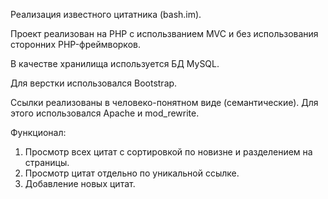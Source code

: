 Реализация известного цитатника (bash.im).

Проект реализован на PHP с использванием MVC и без использования сторонних PHP-фреймворков.

В качестве хранилища используется БД MySQL.

Для верстки использовался Bootstrap.

Ссылки реализованы в человеко-понятном виде (семантические). Для этого использовался Apache и mod_rewrite.

Функционал:
1. Просмотр всех цитат с сортировкой по новизне и разделением на страницы.
2. Просмотр цитат отдельно по уникальной ссылке.
3. Добавление новых цитат.




